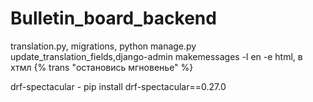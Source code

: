 # Bulletin_board_backend
translation.py, migrations, python manage.py update_translation_fields,django-admin makemessages -l en -e html, в хтмл {% trans "остановись мгновенье" %}

drf-spectacular - pip install drf-spectacular==0.27.0